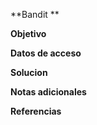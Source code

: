 **Bandit **

**Objetivo**

**Datos de acceso**

**Solucion**

**Notas adicionales** 

**Referencias** 

